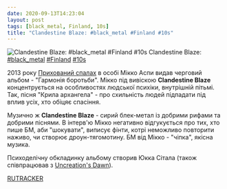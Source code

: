 ```yaml
---
date: 2020-09-13T14:23:04
layout: post
tags: [black_metal, Finland, 10s]
title: "Clandestine Blaze: #black_metal #Finland #10s"
---
```

![Clandestine Blaze: #black_metal #Finland #10s](https://res.cloudinary.com/vast-space-unexplored/image/upload/q_auto,dpr_auto,w_auto/photos/photo_1050_13-09-2020_14-23-04.jpg)
Clandestine Blaze: [#black_metal](/tags/#black_metal) [#Finland](/tags/#Finland) [#10s](/tags/#10s)

2013 року [Прихований спалах](/2020-01-07-clandestine-blaze--black-metal-finland-00s) в особі Мікко Аспи видав черговий альбом - &quot;Гармонія боротьби&quot;. Мікко під вивіскою **Clandestine Blaze** концентрується на особливостях людської психіки, внутрішній пітьмі. Так, пісня &quot;Крила архангела&quot; - про схильність людей підпадати під вплив усіх, хто обіцяє спасіння.

Музично ж **Clandestine Blaze** - сирий блек-метал із добрими рифами та добрими піснями. В інтерв&#39;ю Мікко негативно відгукується про тих, хто пише БМ, аби &quot;шокувати&quot;, виписує фінти, котрі неможливо повторити наживо, чи створює дроун-тягомотину. БМ від Мікко - &quot;чіпка&quot;, якісна музика.

Психоделічну обкладинку альбому створив Юкка Сітала (також співпрацював з [Uncreation&#39;s Dawn](/2020-01-03-uncreations-dawn--black-metal-finland-00s)).

[RUTRACKER](https://rutracker.org/forum/viewtopic.php?t=4455927)